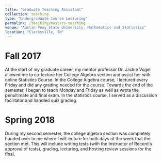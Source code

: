 ```yaml
---
title: "Graduate Teaching Assistant"
collection: teaching
type: "Undergraduate Course Lecturing"
permalink: /teaching/masters-teaching
venue: "Austin Peay State University, Mathematics and Statistics"
location: "Clarksville, TN"
---
```


Fall 2017
======
At the start of my graduate career, my mentor professor Dr. Jackie Vogel allowed me to co-lecture her College Algebra section and assist her with online Statistics Course. In the College Algebra course, I lectured every Friday and did any grading needed for the course. Towards the end of the semester, I began to teach Monday and Friday as well as wrote the penultimate and final exam. In the statistics course, I served as a discussion facilitator and handled quiz grading.

Spring 2018
======
During my second semester, the college algebra section was completely handed over to me where I will lecture for both days of the week that the section met. This will include writing tests (with the Instructor of Record's approval of tests), grading, lecturing, and hosting review sessions for the final.